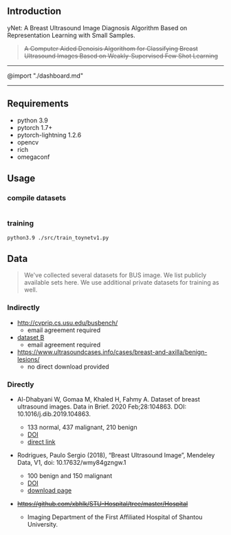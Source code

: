 ## Introduction

yNet: A Breast Ultrasound Image Diagnosis Algorithm Based on Representation Learning with Small Samples.
> ~~A Computer Aided Denoisis Algorithom for Classifying Breast Ultrasound Images Based on Weakly-Supervised Few Shot Learning~~

---
@import "./dashboard.md"

---

## Requirements

- python 3.9
- pytorch 1.7+
- pytorch-lightning 1.2.6
- opencv
- rich
- omegaconf

## Usage

### compile datasets

~~~ shell
~~~

### training

~~~ shell
python3.9 ./src/train_toynetv1.py
~~~

## Data

> We've collected several datasets for BUS image. We list publicly available sets here. We use additional private datasets for training as well.

### Indirectly

- http://cvprip.cs.usu.edu/busbench/
  - email agreement required
- [dataset B](http://www2.docm.mmu.ac.uk/STAFF/M.Yap/dataset.php)
  - email agreement required
- https://www.ultrasoundcases.info/cases/breast-and-axilla/benign-lesions/
  - no direct download provided

### Directly

- Al-Dhabyani W, Gomaa M, Khaled H, Fahmy A. Dataset of breast ultrasound images. Data in Brief. 2020 Feb;28:104863. DOI: 10.1016/j.dib.2019.104863.
  - 133 normal, 437 malignant, 210 benign
  - [DOI](https://doi.org/10.1016/j.dib.2019.104863)
  - [direct link](https://scholar.cu.edu.eg/Dataset_BUSI.zip)

- Rodrigues, Paulo Sergio (2018), “Breast Ultrasound Image”, Mendeley Data, V1, doi: 10.17632/wmy84gzngw.1
  - 100 benign and 150 malignant
  - [DOI](https://doi.org/10.17632/wmy84gzngw.1)
  - [download page](https://data.mendeley.com/datasets/wmy84gzngw/1)

- ~~https://github.com/xbhlk/STU-Hospital/tree/master/Hospital~~
  - Imaging Department of the First Affiliated Hospital of Shantou University.
